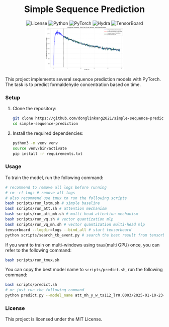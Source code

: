 

<div align="center">

# Simple Sequence Prediction

<img src="https://img.shields.io/badge/license-MIT-8bb903" alt="License">
<img src="https://img.shields.io/badge/python-3.9.20-3776AB" alt="Python">
<img src="https://img.shields.io/badge/pytorch-2.5.1+cu124-EE4C2C" alt="PyTorch">
<img src="https://img.shields.io/badge/hydra-1.3.2-6ca6c0" alt="Hydra">
<img src="https://img.shields.io/badge/tensorboard-2.18.0-FF6F00" alt="TensorBoard">

</div>

<div align=center>
   <img src="docs/images/20250111/att_mh_y_w_ts112_lr0.0003/2025-01-10-23-15-54/predict_regressive_y_w.png" width="50%">
</div>

This project implements several sequence prediction models with PyTorch. The task is to predict formaldehyde concentration based on time.


### Setup

1. Clone the repository:
   
   ```bash
   git clone https://github.com/donglinkang2021/simple-sequence-prediction.git
   cd simple-sequence-prediction
   ```

2. Install the required dependencies:
   
   ```bash
   python3 -m venv venv
   source venv/bin/activate
   pip install -r requirements.txt
   ```

### Usage

To train the model, run the following command:

```bash
# recommend to remove all logs before running
# rm -rf logs # remove all logs
# also recommend use tmux to run the following scripts
bash scripts/run_lstm.sh # simple baseline
bash scripts/run_att.sh # attention mechanism
bash scripts/run_att_mh.sh # multi-head attention mechanism
bash scripts/run_vq.sh # vector quantization mlp
bash scripts/run_vq_mh.sh # vector quantization multi-head mlp
tensorboard --logdir=logs --bind_all # start tensorboard
python scripts/search_tb_event.py # search the best result from tensorboard event files
```

If you want to train on multi-windows using `tmux`(multi GPU) once, you can refer to the following command:

```bash
bash scripts/run_tmux.sh
```

You can copy the best model name to `scripts/predict.sh`, run the following command:

```bash
bash scripts/predict.sh
# or just run the following command
python predict.py --model_name att_mh_y_w_ts112_lr0.0003/2025-01-10-23-15-54
```

### License

This project is licensed under the MIT License.
